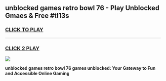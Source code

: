 
## unblocked games retro bowl 76 - Play Unblocked Gmaes & Free #tl13s
<h3>
<a href="https://news.freeplayer.one?title=unblocked_games_retro_bowl_76&ref=24F">CLICK TO PLAY</a></h3>
<hr>

<h3>
<a href="https://news.freeplayer.one?title=unblocked_games_retro_bowl_76&ref=24F">CLICK 2 PLAY</a>
  
</h3>

<a href="https://news.freeplayer.one?title=unblocked_games_retro_bowl_76&ref=24F/"><img src="https://clearcache.store/games.png"></a>


**unblocked games retro bowl 76 games unblocked: Your Gateway to Fun and Accessible Online Gaming**
